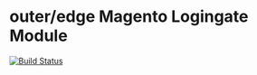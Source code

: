 outer/edge Magento Logingate Module
============================================


[![Build Status](https://travis-ci.org/outeredge/magento-layout-module.svg?branch=master)](https://travis-ci.org/outeredge/magento-logingate-module)
